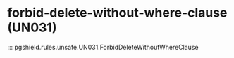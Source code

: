 # forbid-delete-without-where-clause (UN031)

::: pgshield.rules.unsafe.UN031.ForbidDeleteWithoutWhereClause

